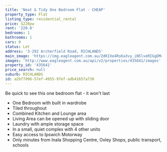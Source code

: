 ```yaml
---
title: 'Neat & Tidy One Bedroom Flat - CHEAP'
property_type: Flat
listing_type: residential_rental
price: $220pw
rent: '220.0'
bedrooms: 1
bathrooms: 1
cars: 0
status: Let
address: '3-292 Archerfield Road, RICHLANDS'
main_image: 'https://img.eagleagent.com.au/ZdKIXe4RsKa3vy_iN5lveRIGgDM=/1280x854/smart/https://s3-us-west-2.amazonaws.com/eagleagent-orig/images/6826341/416540861-image-M.jpg'
images: 'http://www.eagleagent.com.au/api/v2/properties/435641/images'
property_id: '435641'
price_search: null
suburb: RICHLANDS
id: a2bf7996-57ef-4955-97ef-adb41657a730
---
```

Be quick to see this one bedroom flat - it won't last

* One Bedroom with built in wardrobe
* Tiled throughout
* Combined Kitchen and Lounge area
* Living Area can be opened up with sliding door
* Laundry with ample storage space
* In a small, quiet complex with 4 other units
* Easy access to Ipswich Motorway
* Only minutes from Inala Shopping Centre, Oxley Shops, public transport, schools
